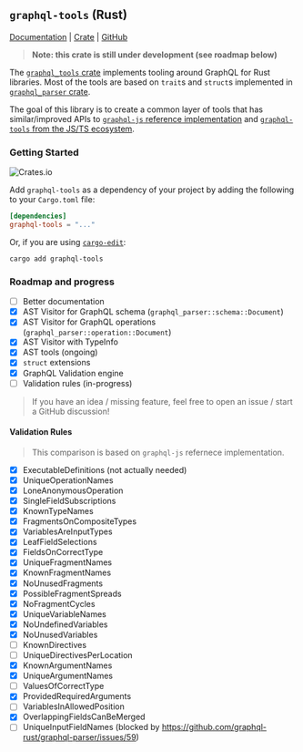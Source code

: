 ## `graphql-tools` (Rust)

[Documentation](https://docs.rs/graphql-tools) | [Crate](https://crates.io/crates/graphql-tools) | [GitHub](https://github.com/dotansimha/graphql-tools-rs)

> **Note: this crate is still under development (see roadmap below)**

The [`graphql_tools` crate](https://crates.io/crates/graphql-tools) implements tooling around GraphQL for Rust libraries. Most of the tools are based on `trait`s and `struct`s implemented in [`graphql_parser` crate](https://crates.io/crates/graphql-parser).

The goal of this library is to create a common layer of tools that has similar/improved APIs to [`graphql-js` reference implementation](https://github.com/graphql/graphql-js) and [`graphql-tools` from the JS/TS ecosystem](https://github.com/ardatan/graphql-tools).

### Getting Started

![Crates.io](https://img.shields.io/crates/v/graphql-tools?label=graphql-tools%20%28crates.io%29)

Add `graphql-tools` as a dependency of your project by adding the following to your `Cargo.toml` file:

```toml
[dependencies]
graphql-tools = "..."
```

Or, if you are using [`cargo-edit`](https://github.com/killercup/cargo-edit):

```
cargo add graphql-tools
```

### Roadmap and progress

- [ ] Better documentation 
- [x] AST Visitor for GraphQL schema (`graphql_parser::schema::Document`)
- [x] AST Visitor for GraphQL operations (`graphql_parser::operation::Document`) 
- [x] AST Visitor with TypeInfo
- [x] AST tools (ongoing)
- [x] `struct` extensions
- [x] GraphQL Validation engine
- [ ] Validation rules (in-progress)

> If you have an idea / missing feature, feel free to open an issue / start a GitHub discussion!

#### Validation Rules

> This comparison is based on `graphql-js` refernece implementation. 

- [x] ExecutableDefinitions (not actually needed)
- [x] UniqueOperationNames
- [x] LoneAnonymousOperation
- [x] SingleFieldSubscriptions
- [x] KnownTypeNames
- [x] FragmentsOnCompositeTypes
- [x] VariablesAreInputTypes
- [x] LeafFieldSelections
- [x] FieldsOnCorrectType
- [x] UniqueFragmentNames
- [x] KnownFragmentNames
- [x] NoUnusedFragments
- [x] PossibleFragmentSpreads
- [x] NoFragmentCycles
- [x] UniqueVariableNames
- [x] NoUndefinedVariables
- [x] NoUnusedVariables
- [ ] KnownDirectives
- [ ] UniqueDirectivesPerLocation
- [x] KnownArgumentNames
- [x] UniqueArgumentNames
- [ ] ValuesOfCorrectType
- [x] ProvidedRequiredArguments
- [ ] VariablesInAllowedPosition
- [x] OverlappingFieldsCanBeMerged
- [ ] UniqueInputFieldNames (blocked by https://github.com/graphql-rust/graphql-parser/issues/59)